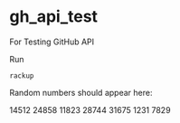 # gh_api_test
For Testing GitHub API

Run

```console
rackup
```

Random numbers should appear here:

14512
24858
11823
28744
31675
1231
7829
